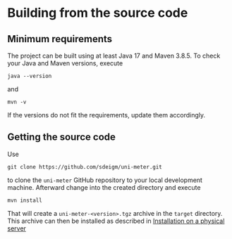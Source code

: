 # Building from the source code

## Minimum requirements

The project can be built using at least Java 17 and Maven 3.8.5. To check your Java and Maven versions, execute

```shell
java --version
```

and 

```shell
mvn -v
```

If the versions do not fit the requirements, update them accordingly.

## Getting the source code 

Use  

```shell
git clone https://github.com/sdeigm/uni-meter.git
```

to clone the `uni-meter` GitHub repository to your local development machine. Afterward change into the created 
directory and execute

```shell
mvn install
```

That will create a `uni-meter-<version>.tgz` archive in the `target` directory. This archive can then be installed as
described in [Installation on a physical server](BareMetal.md)
